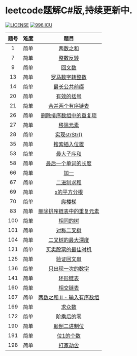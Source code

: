 # leetcode题解C#版,持续更新中.
[![LICENSE](https://img.shields.io/badge/license-Anti%20996-blue.svg)](https://github.com/996icu/996.ICU/blob/master/LICENSE) [![996.ICU](https://img.shields.io/badge/link-996.icu-red.svg)](https://996.icu)

| 题号 | 难度 |                             题目                             |
| :--: | :--: | :----------------------------------------------------------: |
|  1   | 简单 | [两数之和](https://jiayaoo3o.github.io/2019/05/01/1-两数之和/) |
|  7   | 简单 | [整数反转](https://jiayaoo3o.github.io/2019/05/01/7-整数反转/) |
|  9   | 简单 |  [回文数](https://jiayaoo3o.github.io/2019/05/01/9-回文数/)  |
|  13  | 简单 | [罗马数字转整数](https://jiayaoo3o.github.io/2019/05/01/13-罗马数字转整数/) |
|  14  | 简单 | [最长公共前缀](https://jiayaoo3o.github.io/2019/05/02/14-最长公共前缀/) |
|  20  | 简单 | [有效的括号](https://jiayaoo3o.github.io/2019/05/03/20-有效的括号/) |
|  21  | 简单 | [合并两个有序链表](https://jiayaoo3o.github.io/2019/05/04/21-合并两个有序链表/) |
|  26  | 简单 | [删除排序数组中的重复项](https://jiayaoo3o.github.io/2019/05/04/26-删除排序数组中的重复项/) |
|  27  | 简单 | [移除元素](https://jiayaoo3o.github.io/2019/05/04/27-移除元素/) |
|  28  | 简单 | [实现strStr()](https://jiayaoo3o.github.io/2019/05/06/28-实现strStr/) |
|  35  | 简单 | [搜索插入位置](https://jiayaoo3o.github.io/2019/05/06/35-搜索插入位置/) |
|  53  | 简单 | [最大子序和](https://jiayaoo3o.github.io/2019/05/06/53-最大子序和/) |
|  58  | 简单 | [最后一个单词的长度](https://jiayaoo3o.github.io/2019/05/06/58-最后一个单词的长度/) |
|  66  | 简单 |   [加一](https://jiayaoo3o.github.io/2019/05/07/66-加一/)    |
|  67  | 简单 | [二进制求和](https://jiayaoo3o.github.io/2019/05/07/67-二进制求和/) |
|  69  | 简单 | [x的平方分根](https://jiayaoo3o.github.io/2019/05/07/69-x的平方分根/) |
|  70  | 简单 | [爬楼梯](https://jiayaoo3o.github.io/2019/05/08/70-爬楼梯/)  |
|  83  | 简单 | [删除排序链表中的重复元素](https://jiayaoo3o.github.io/2019/05/08/83-删除排序链表中的重复元素/) |
| 100  | 简单 | [相同的树](https://jiayaoo3o.github.io/2019/05/08/100-相同的树/) |
| 101  | 简单 | [对称二叉树](https://jiayaoo3o.github.io/2019/05/09/101-对称二叉树/) |
| 104  | 简单 | [二叉树的最大深度](https://jiayaoo3o.github.io/2019/05/12/104-二叉树的最大深度/) |
| 121  | 简单 | [买卖股票的最佳时机](https://jiayaoo3o.github.io/2019/05/12/121-买卖股票的最佳时机/) |
| 125  | 简单 | [验证回文串](https://jiayaoo3o.github.io/2019/05/13/125-验证回文串/) |
| 136  | 简单 | [只出现一次的数字](https://jiayaoo3o.github.io/2019/05/13/136-只出现一次的数字/) |
| 141  | 简单 | [环形链表](https://jiayaoo3o.github.io/2019/05/13/141-环形链表/) |
| 160  | 简单 | [相交链表](https://jiayaoo3o.github.io/2019/05/14/160-相交链表/) |
| 167  | 简单 | [两数之和 II - 输入有序数组](https://jiayaoo3o.github.io/2019/05/15/167-两数之和-II-输入有序数组/) |
| 169  | 简单 | [求众数](https://jiayaoo3o.github.io/2019/05/15/169-求众数/) |
| 172  | 简单 | [阶乘后的零](https://jiayaoo3o.github.io/2019/05/15/172-阶乘后的零/) |
| 190  | 简单 | [颠倒二进制位](https://jiayaoo3o.github.io/2019/05/16/190-颠倒二进制位/) |
| 191  | 简单 | [位1的个数](https://jiayaoo3o.github.io/2019/05/19/191-位1的个数/) |
| 198  | 简单 | [打家劫舍](https://jiayaoo3o.github.io/2019/05/20/198-打家劫舍/) |

